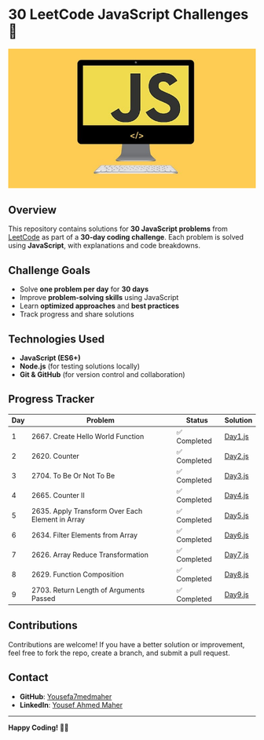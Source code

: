 # 30 LeetCode JavaScript Challenges 🚀  

![30 Days JavaScript Challenge](30D_JS.jpg)
## Overview  
This repository contains solutions for **30 JavaScript problems** from [LeetCode](https://leetcode.com/) as part of a **30-day coding challenge**. Each problem is solved using **JavaScript**, with explanations and code breakdowns.  

## Challenge Goals  
- Solve **one problem per day** for **30 days**  
- Improve **problem-solving skills** using JavaScript  
- Learn **optimized approaches** and **best practices**  
- Track progress and share solutions  

## Technologies Used  
- **JavaScript (ES6+)**  
- **Node.js** (for testing solutions locally)  
- **Git & GitHub** (for version control and collaboration)  

## Progress Tracker  

| Day | Problem | Status | Solution |
|-----|-------------------------------------|--------|--------------|
| 1  | 2667. Create Hello World Function  | ✅ Completed | [Day1.js](Day1.js) |
| 2  | 2620. Counter  | ✅ Completed | [Day2.js](Day2.js) |
| 3  | 2704. To Be Or Not To Be | ✅ Completed | [Day3.js](Day3.js) |
| 4  | 2665. Counter II | ✅ Completed | [Day4.js](Day4.js) |
| 5  | 2635. Apply Transform Over Each Element in Array | ✅ Completed | [Day5.js](Day5.js) |
| 6  | 2634. Filter Elements from Array | ✅ Completed | [Day6.js](Day6.js) |
| 7  | 2626. Array Reduce Transformation | ✅ Completed | [Day7.js](Day7.js) |
| 8  | 2629. Function Composition | ✅ Completed | [Day8.js](Day8.js) |
| 9  | 2703. Return Length of Arguments Passed | ✅ Completed | [Day9.js](Day9.js) |
## Contributions  
Contributions are welcome! If you have a better solution or improvement, feel free to fork the repo, create a branch, and submit a pull request.  

## Contact  
- **GitHub**: [Yousefa7medmaher](https://github.com/Yousefa7medmaher)  
- **LinkedIn**: [Yousef Ahmed Maher](https://www.linkedin.com/in/yousef-ahmed-maher-272275279/)  

---

**Happy Coding! 🚀🔥**
